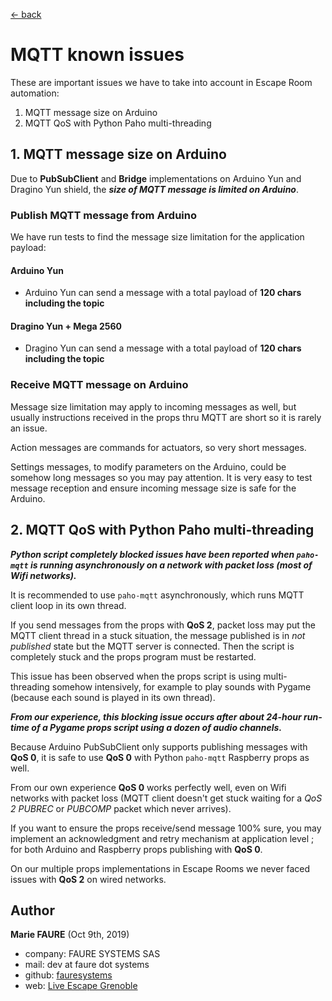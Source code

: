 ﻿[<- back](README.md)

# MQTT known issues
These are important issues we have to take into account in Escape Room automation:
1. MQTT message size on Arduino
2. MQTT QoS with Python Paho multi-threading

## 1. MQTT message size on Arduino

Due to **PubSubClient** and **Bridge** implementations on Arduino Yun and Dragino Yun shield, the ***size of MQTT message is limited on Arduino***.
### Publish MQTT message from Arduino


We have run tests to find the message size limitation for the application payload:

#### Arduino Yun
* Arduino Yun can send a message with a total payload of **120 chars including the topic**

#### Dragino Yun + Mega 2560
* Dragino Yun can send a message with a total payload of **120 chars including the topic**

### Receive MQTT message on Arduino
Message size limitation may apply to incoming messages as well, but usually instructions received in the props thru MQTT are short so it is rarely an issue.

Action messages are commands for actuators, so very short messages.

Settings messages, to modify parameters on the Arduino, could be somehow long messages so you may pay attention. It is very easy to test message reception and ensure incoming message size is safe for the Arduino.

## 2. MQTT QoS with Python Paho multi-threading

***Python script completely blocked issues have been reported when `paho-mqtt` is running asynchronously on a network with packet loss (most of Wifi networks).***

It is recommended to use `paho-mqtt` asynchronously, which runs MQTT client loop in its own thread.

If you send messages from the props with **QoS 2**, packet loss may put the MQTT client thread in a stuck situation, the message published is in *not published* state but the MQTT server is connected. Then the script is completely stuck and the props program must be restarted.

This issue has been observed when the props script is using multi-threading somehow intensively, for example to play sounds with Pygame (because each sound is played in its own thread).

***From our experience, this blocking issue occurs after about 24-hour run-time of a Pygame props script using a dozen of audio channels.***

Because Arduino PubSubClient only supports publishing messages with **QoS 0**, it is safe to use **QoS 0** with Python `paho-mqtt` Raspberry props as well. 

From our own experience **QoS 0** works perfectly well, even on Wifi networks with packet loss (MQTT client doesn't get stuck waiting for a *QoS 2 PUBREC* or *PUBCOMP* packet which never arrives).

If you want to ensure the props receive/send message 100% sure, you may implement an acknowledgment and retry mechanism at application level ; for both Arduino and Raspberry props publishing with **QoS 0**.

On our multiple props implementations in Escape Rooms we never faced issues with **QoS 2** on wired networks.


## Author

**Marie FAURE** (Oct 9th, 2019)
* company: FAURE SYSTEMS SAS
* mail: dev at faure dot systems
* github: <a href="https://github.com/fauresystems?tab=repositories" target="_blank">fauresystems</a>
* web: <a href="https://www.live-escape.net/" target="_blank">Live Escape Grenoble</a>